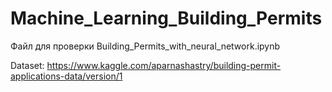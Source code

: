 # Machine_Learning_Building_Permits

Файл для проверки Building_Permits_with_neural_network.ipynb

Dataset:
https://www.kaggle.com/aparnashastry/building-permit-applications-data/version/1
